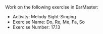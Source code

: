 Work on the following exercise in EarMaster:
- Activity: Melody Sight-Singing
- Exercise Name: Do, Re, Me, Fa, So
- Exercise Number: 17.13
